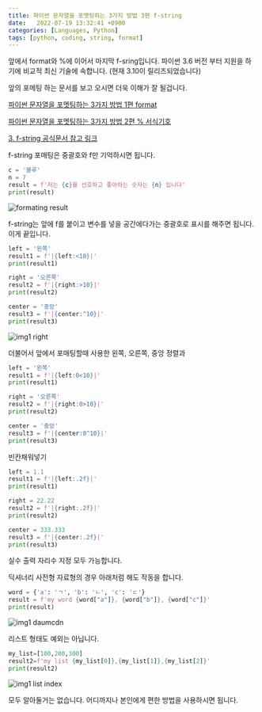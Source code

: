 ```yaml
---
title: 파이썬 문자열을 포멧팅하는 3가지 방법 3편 f-string
date:   2022-07-19 13:32:41 +0900
categories: [Languages, Python]
tags: [python, coding, string, format]
---
```


앞에서 format와 %에 이어서 마지막 f-sring입니다. 파이썬 3.6 버전 부터 지원을 하기에 비교적 최신 기술에 속합니다. (현재 3.10이 릴리즈되었습니다)

앞의 포메팅 하는 문서를 보고 오시면 더욱 이해가 잘 될겁니다.

[파이썬 문자열을 포멧팅하는 3가지 방법 1편 format](https://jeong-daniel.github.io/posts/%ED%8C%8C%EC%9D%B4%EC%8D%AC-%EB%AC%B8%EC%9E%90%EC%97%B4%EC%9D%84-%ED%8F%AC%EB%A9%A7%ED%8C%85%ED%95%98%EB%8A%94-3%EA%B0%80%EC%A7%80-%EB%B0%A9%EB%B2%95-1%ED%8E%B8-format/)  

[파이썬 문자열을 포멧팅하는 3가지 방법 2편 % 서식기호](https://jeong-daniel.github.io/posts/%ED%8C%8C%EC%9D%B4%EC%8D%AC-%EB%AC%B8%EC%9E%90%EC%97%B4%EC%9D%84-%ED%8F%AC%EB%A9%A7%ED%8C%85%ED%95%98%EB%8A%94-3%EA%B0%80%EC%A7%80-%EB%B0%A9%EB%B2%95-3%ED%8E%B8-f-string/)


[3. f-string 공식문서 참고 링크](https://docs.python.org/3/tutorial/inputoutput.html)

f-string 포매팅은 중괄호와 f만 기억하시면 됩니다.
```py
c = '블루'
n = 7
result = f'저는 {c}를 선호하고 좋아하는 숫자는 {n} 입니다'
print(result)
```

![formating result](https://user-images.githubusercontent.com/85277660/210797223-01b5a5cc-c59f-4139-8d15-42f7e3c53965.png)

f-string는 앞에 f를 붙이고 변수를 넣을 공간에다가는 중괄호로 표시를 해주면 됩니다. 이게 끝입니다. 

```py
left = '왼쪽'
result1 = f'|{left:<10}|'
print(result1)

right = '오른쪽'
result2 = f'|{right:>10}|'
print(result2)

center = '중앙'
result3 = f'|{center:^10}|'
print(result3)
```

![img1 right](https://user-images.githubusercontent.com/85277660/210797298-c97426af-bc4e-48e3-949c-1938bc0c6850.png)

더불어서 앞에서 포매팅할때 사용한 왼쪽, 오른쪽, 중앙 정렬과

```py
left = '왼쪽'
result1 = f'|{left:0<10}|'
print(result1)

right = '오른쪽'
result2 = f'|{right:0>10}|'
print(result2)

center = '중앙'
result3 = f'|{center:0^10}|'
print(result3)
```
빈칸채워넣기

```py
left = 1.1
result1 = f'|{left:.2f}|'
print(result1)

right = 22.22
result2 = f'|{right:.2f}|'
print(result2)

center = 333.333
result3 = f'|{center:.2f}|'
print(result3)
```
실수 출력 자리수 지정 모두 가능합니다.


딕셔너리 사전형 자료형의 경우 아래처럼 해도 작동을 합니다. 

```py
word = {'a': 'ㄱ', 'b': 'ㄴ', 'c': 'ㄷ'}
result = f'my word {word["a"]}, {word["b"]}, {word["c"]}'
print(result)
```

![img1 daumcdn](https://user-images.githubusercontent.com/85277660/210797400-50cde2c0-40ab-4fd0-9e80-8e4bd128ae05.png)

리스트 형태도 예외는 아닙니다.

```py
my_list=[100,200,300]
result2=f'my list {my_list[0]},{my_list[1]},{my_list[2]}'
print(result2)
```

![img1 list index](https://user-images.githubusercontent.com/85277660/210797453-e576b816-e0ef-434f-a8e9-cc7179c1398d.png)

모두 알아둘거는 없습니다. 어디까지나 본인에게 편한 방법을 사용하시면 됩니다.